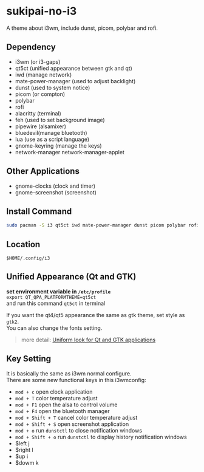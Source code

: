 # sukipai-no-i3
A theme about i3wm, include dunst, picom, polybar and rofi.  

## Dependency
* i3wm (or i3-gaps)
* qt5ct (unified appearance between gtk and qt)
* iwd (manage network)
* mate-power-manager (used to adjust backlight)
* dunst (used to system notice)
* picom (or compton)
* polybar
* rofi
* alacritty (terminal)
* feh (used to set background image)
* pipewire (alsamixer)
* bluedevil(manage bluetooth)
* lua (use as a script language)
* gnome-keyring (manage the keys)
* network-manager network-manager-applet

## Other Applications
* gnome-clocks (clock and timer)
* gnome-screenshot (screenshot)

## Install Command
```bash
sudo pacman -S i3 qt5ct iwd mate-power-manager dunst picom polybar rofi alacritty feh pipewire bluedevil gnome-keyring gnome-clocks gnome-screenshot lua network-manager-applet
```

## Location
`$HOME/.config/i3`  

## Unified Appearance (Qt and GTK)
**set environment variable in `/etc/profile`**  
`export QT_QPA_PLATFORMTHEME=qt5ct`  
and run this command `qt5ct` in terminal  

If you want the qt4/qt5 appearance the same as gtk theme, set style as `gtk2`.   
You can also change the fonts setting.
> more detail: [Uniform look for Qt and GTK applications](https://wiki.archlinux.org/index.php/Uniform_look_for_Qt_and_GTK_applications)

## Key Setting
It is basically the same as i3wm normal configure.  
There are some new functional keys in this i3wmconfig:  
* `mod + c`          open clock application
* `mod + T`          color temperature adjust  
* `mod + F1`         open the alsa to control volume
* `mod + F4`         open the bluetooth manager
* `mod + Shift + T`  cancel color temperature adjust  
* `mod + Shift + S`  open screenshot application
* `mod + o`          run `dunstctl` to close notification windows
* `mod + Shift + o`  run `dunstctl` to display history notification windows
* $left j
* $right l
* $up i
* $dowm k
